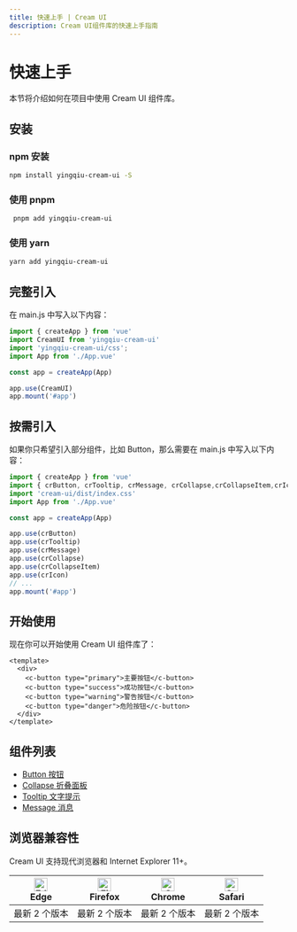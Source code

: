 ```yaml
---
title: 快速上手 | Cream UI
description: Cream UI组件库的快速上手指南
---
```


# 快速上手

本节将介绍如何在项目中使用 Cream UI 组件库。

## 安装

### npm 安装


```bash
npm install yingqiu-cream-ui -S
```

### 使用 pnpm

```bash
 pnpm add yingqiu-cream-ui
```

### 使用 yarn

```bash
yarn add yingqiu-cream-ui
```

## 完整引入

在 main.js 中写入以下内容：

```js
import { createApp } from 'vue'
import CreamUI from 'yingqiu-cream-ui'
import 'yingqiu-cream-ui/css';
import App from './App.vue'

const app = createApp(App)

app.use(CreamUI)
app.mount('#app')
```

## 按需引入

如果你只希望引入部分组件，比如 Button，那么需要在 main.js 中写入以下内容：

```js
import { createApp } from 'vue'
import { crButton, crTooltip, crMessage, crCollapse,crCollapseItem,crIcon } from 'cream-ui'
import 'cream-ui/dist/index.css'
import App from './App.vue'

const app = createApp(App)

app.use(crButton)
app.use(crTooltip)
app.use(crMessage)
app.use(crCollapse)
app.use(crCollapseItem)
app.use(crIcon)
// ...
app.mount('#app')
```

## 开始使用

现在你可以开始使用 Cream UI 组件库了：

```vue
<template>
  <div>
    <c-button type="primary">主要按钮</c-button>
    <c-button type="success">成功按钮</c-button>
    <c-button type="warning">警告按钮</c-button>
    <c-button type="danger">危险按钮</c-button>
  </div>
</template>
```

## 组件列表

- [Button 按钮](/button)
- [Collapse 折叠面板](/collapse)
- [Tooltip 文字提示](/tooltip)
- [Message 消息](/message)

## 浏览器兼容性

Cream UI 支持现代浏览器和 Internet Explorer 11+。

| <img src="https://raw.githubusercontent.com/alrra/browser-logos/master/src/edge/edge_48x48.png" alt="Edge" width="24px" height="24px" /></br>Edge | <img src="https://raw.githubusercontent.com/alrra/browser-logos/master/src/firefox/firefox_48x48.png" alt="Firefox" width="24px" height="24px" /></br>Firefox | <img src="https://raw.githubusercontent.com/alrra/browser-logos/master/src/chrome/chrome_48x48.png" alt="Chrome" width="24px" height="24px" /></br>Chrome | <img src="https://raw.githubusercontent.com/alrra/browser-logos/master/src/safari/safari_48x48.png" alt="Safari" width="24px" height="24px" /></br>Safari |
| :----------------------------------------------------------: | :--------------------------------------------------------------------: | :----------------------------------------------------------: | :----------------------------------------------------------: |
|                          最新 2 个版本                           |                               最新 2 个版本                               |                         最新 2 个版本                          |                         最新 2 个版本                          | 